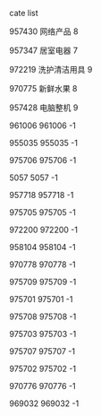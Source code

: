 cate list

957430 网络产品 8

957347 居室电器 7

972219 洗护清洁用具 9

970775 新鲜水果 8

957428 电脑整机 9

961006 961006 -1

955035 955035 -1

975706 975706 -1

5057 5057 -1

957718 957718 -1

975705 975705 -1

972200 972200 -1

958104 958104 -1

970778 970778 -1

975709 975709 -1

975701 975701 -1

975708 975708 -1

975703 975703 -1

975707 975707 -1

975702 975702 -1

970776 970776 -1

969032 969032 -1

